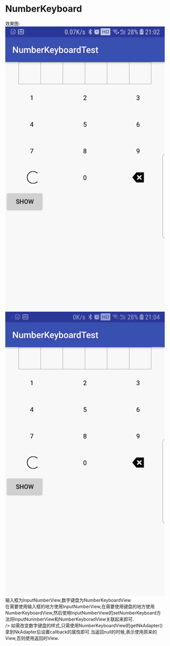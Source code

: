 # NumberKeyboard
效果图:<img src="https://github.com/nanjolnoSat/NumberKeyboard/blob/master/nkv001.gif"/><img src="https://github.com/nanjolnoSat/NumberKeyboard/blob/master/nkv002.gif"/>
输入框为InputNumberView,数字键盘为NumberKeyboardView<br/>
在需要使用输入框的地方使用InputNumberView,在需要使用键盘的地方使用NumberKeyboardView,然后使用InputNumberView的setNumberKeyboard方法将InputNunmberView和NumberKeyboradView关联起来即可.<br/>/>
如需改变数字键盘的样式,只需使用NumberKeyboardView的getNkAdapter()拿到NkAdapter后设置callback的属性即可.当返回null的时候,表示使用原来的View,否则使用返回的View.<br/>
